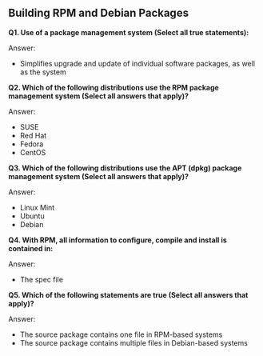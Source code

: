 ## Building RPM and Debian Packages

**Q1. Use of a package management system (Select all true statements):**

Answer: 
* Simplifies upgrade and update of individual software packages, as well as the system

**Q2. Which of the following distributions use the RPM package management system (Select all answers that apply)?**

Answer:
* SUSE
* Red Hat
* Fedora
* CentOS

**Q3. Which of the following distributions use the APT (dpkg) package management system (Select all answers that apply)?**

Answer:
* Linux Mint
* Ubuntu
* Debian

**Q4. With RPM, all information to configure, compile and install is contained in:**

Answer: 
* The spec file

**Q5. Which of the following statements are true (Select all answers that apply)?**

Answer:
* The source package contains one file in RPM-based systems
* The source package contains multiple files in Debian-based systems
